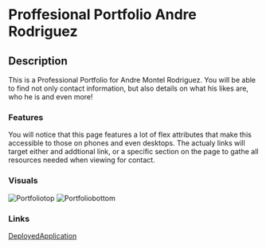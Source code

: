 # Proffesional Portfolio Andre Rodriguez

## Description


This is a Professional Portfolio for Andre Montel Rodriguez. 
You will be able to find not only contact information, but also
details on what his likes are, who he is and even more!

### Features


You will notice that this page features a lot of flex attributes that 
make this accessible to those on phones and even desktops. The actualy links will target either and addtional link, or a specific section on the page to gathe all resources needed when viewing for contact.


### Visuals

![Portfoliotop](https://user-images.githubusercontent.com/77699769/107136781-31a22f00-68d4-11eb-96e2-e93e32007801.PNG)
![Portfoliobottom](https://user-images.githubusercontent.com/77699769/107136784-3666e300-68d4-11eb-8f22-8ff0e023636e.PNG)




### Links



[DeployedApplication](<https://drae7299.github.io/Proffesional_Portfolio_Andre_Rodriguez/>)
